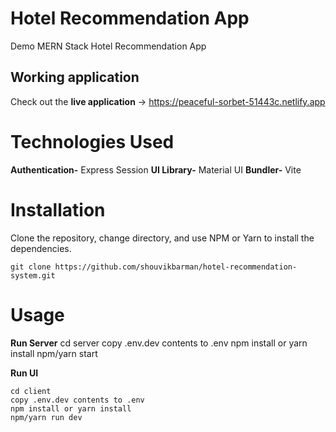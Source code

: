 # Hotel Recommendation App

Demo MERN Stack Hotel Recommendation App

## Working application

Check out the **live application** -> https://peaceful-sorbet-51443c.netlify.app

# Technologies Used

**Authentication-** Express Session
**UI Library-** Material UI
**Bundler-** Vite

# Installation

Clone the repository, change directory, and use NPM or Yarn to install the dependencies.

    git clone https://github.com/shouvikbarman/hotel-recommendation-system.git

# Usage

**Run Server**
cd server
copy .env.dev contents to .env
npm install or yarn install
npm/yarn start

**Run UI**

    cd client
    copy .env.dev contents to .env
    npm install or yarn install
    npm/yarn run dev
